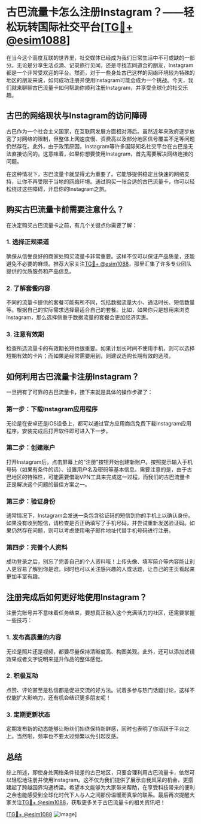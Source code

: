 # 古巴流量卡怎么注册Instagram？——轻松玩转国际社交平台[[TG💪+ @esim1088](https://t.me/s/esim1088)]

在当今这个高度互联的世界里，社交媒体已经成为我们日常生活中不可或缺的一部分。无论是分享生活点滴、记录旅行见闻，还是寻找志同道合的朋友，Instagram都是一个非常受欢迎的平台。然而，对于一些身处古巴这样的网络环境较为特殊的地区的朋友来说，如何成功注册并使用Instagram可能会成为一个挑战。今天，我们就来聊聊古巴流量卡如何帮助你顺利注册Instagram，并享受全球化的社交乐趣。

## 古巴的网络现状与Instagram的访问障碍

古巴作为一个社会主义国家，在互联网发展方面相对滞后。虽然近年来政府逐步放宽了对网络的限制，但整体上网速度慢、资费高以及部分地区信号覆盖不足等问题仍然存在。此外，由于政策原因，Instagram等许多国际知名社交平台在古巴是无法直接访问的。这意味着，如果你想要使用Instagram，首先需要解决网络连接的问题。

在这种情况下，古巴流量卡就显得尤为重要了。它能够提供稳定且快速的网络支持，让你不再受限于当地的网络环境。通过购买一张合适的古巴流量卡，你可以轻松绕过这些障碍，开启你的Instagram之旅。

## 购买古巴流量卡前需要注意什么？

在决定购买古巴流量卡之前，有几个关键点你需要了解：

### 1. **选择正规渠道**
确保从信誉良好的商家处购买流量卡非常重要。这样不仅可以保证产品质量，还能避免不必要的麻烦。推荐大家关注[TG💪+ @esim1088](https://t.me/s/esim1088)，那里汇集了许多专业团队提供的优质服务和产品信息。

### 2. **了解套餐内容**
不同的流量卡提供的套餐可能有所不同，包括数据流量大小、通话时长、短信数量等。根据自己的实际需求选择最适合自己的套餐。比如，如果你只是想用来浏览Instagram，那么选择侧重于数据流量的套餐会更加经济实惠。

### 3. **注意有效期**
检查所选流量卡的有效期长短也很重要。如果计划长时间不使用手机，则可以选择短期有效的卡片；而如果是经常需要用到，则建议选购长期有效的选项。

## 如何利用古巴流量卡注册Instagram？

一旦拥有了可靠的古巴流量卡，接下来就是具体的操作步骤了：

### 第一步：下载Instagram应用程序
无论是在安卓还是iOS设备上，都可以通过官方应用商店免费下载Instagram应用程序。安装完成后打开软件即可进入下一步。

### 第二步：创建账户
打开Instagram后，点击屏幕上的“注册”按钮开始创建新账户。按照提示输入手机号码（如果有条件的话）、设置用户名及密码等基本信息。需要注意的是，由于古巴地区的特殊性，可能需要借助VPN工具来完成这一过程，而我们的古巴流量卡正是解决这个问题的最佳方案之一。

### 第三步：验证身份
通常情况下，Instagram会发送一条包含验证码的短信到你的手机上以确认身份。如果没有收到短信，请检查是否正确填写了手机号码，并尝试重新发送验证码。如果仍然存在问题，则可以考虑使用电子邮件地址代替手机号码进行注册。

### 第四步：完善个人资料
成功登录之后，别忘了完善自己的个人资料哦！上传头像、填写简介等内容能让别人更容易了解到你是谁。同时也可以关注感兴趣的人或话题，让自己的主页看起来更加丰富有趣。

## 注册完成后如何更好地使用Instagram？

注册完账号并不意味着任务结束，要想真正融入这个充满活力的社区，还需要掌握一些技巧：

### 1. 发布高质量的内容
无论是照片还是视频，都要尽量保持清晰度高、构图美观。此外，还可以添加滤镜效果或者文字说明来提升作品的整体感觉。

### 2. 积极互动
点赞、评论甚至是私信都是促进交流的好方法。试着多参与热门话题讨论，这样不仅能扩大影响力，还有机会结识更多朋友呢！

### 3. 定期更新状态
定期发布新的动态能够让粉丝们始终保持新鲜感，同时也表明了你活跃于平台之上。当然啦，频率也不要太过频繁以免引起反感。

## 总结

综上所述，即使身处网络条件较差的古巴地区，只要合理利用古巴流量卡，依然可以轻松地注册并使用Instagram。这不仅为我们提供了展示自我风采的机会，更搭建起了跨越国界沟通桥梁。希望本文能够为大家带来帮助，在享受科技带来的便利之余也能感受到全球化时代下人与人之间那份温暖而真挚的联系。最后再次提醒大家关注[TG💪+ @esim1088](https://t.me/s/esim1088)，获取更多关于古巴流量卡的相关资讯吧！

[[TG💪+ @esim1088](https://t.me/s/esim1088) ![Image](https://i.postimg.cc/4NQfJmqS/Snipaste-2025-05-13-00-14-12.png)]